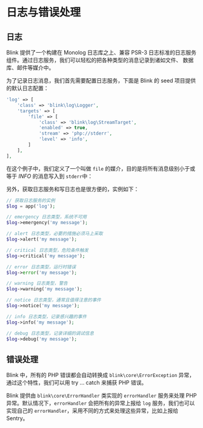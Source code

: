 日志与错误处理
===========

日志
---

Blink 提供了一个构建在 Monolog 日志库之上、兼容 PSR-3 日志标准的日志服务组件。通过日志服务，我们可以轻松的把各种类型的消息记录到诸如文件、
数据库、邮件等媒介中。

为了记录日志消息，我们首先需要配置日志服务，下面是 Blink 的 seed 项目提供的默认日志配置：

```php
'log' => [
    'class' => 'blink\log\Logger',
    'targets' => [
        'file' => [
            'class' => 'blink\log\StreamTarget',
            'enabled' => true,
            'stream' => 'php://stderr',
            'level' => 'info',
        ]
    ],
],
```

在这个例子中，我们定义了一个叫做 `file` 的媒介，目的是将所有消息级别小于或等于 *INFO* 的消息写入到 `stderr`中：

另外，获取日志服务和写日志也是很方便的，实例如下：

```php
// 获取日志服务的实例
$log = app('log');

// emergency 日志类型，系统不可用
$log->emergency('my message');

// alert 日志类型，必要的措施必须马上采取
$log->alert('my message');

// critical 日志类型，危险条件触发
$log->critical('my message');

// error 日志类型，运行时错误
$log->error('my message');

// warning 日志类型，警告
$log->warning('my message');

// notice 日志类型，通常且值得注意的事件
$log->notice('my message');

// info 日志类型，记录感兴趣的事件
$log->info('my message');

// debug 日志类型，记录详细的调试信息
$log->debug('my message');
```

错误处理
-------

Blink 中，所有的 PHP 错误都会自动转换成 `blink\core\ErrorException` 异常，通过这个特性，我们可以用 try ... catch 来捕获 PHP 错误。

Blink 提供由 `blink\core\ErrorHandler` 类实现的 `errorHandler` 服务来处理 PHP 异常。默认情况下，`errorHandler` 会把所有的异常上报给
`log` 服务，我们也可以实现自己的 `errorHandler`，采用不同的方式来处理这些异常，比如上报给 Sentry。
